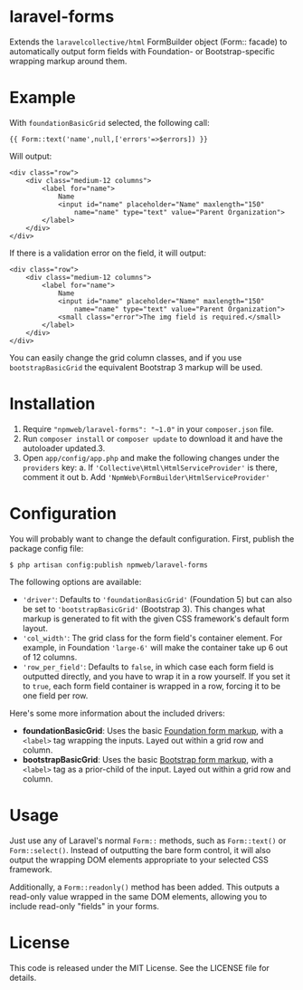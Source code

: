 laravel-forms
=============

Extends the `laravelcollective/html` FormBuilder object (Form:: facade) to automatically output form fields with Foundation- or Bootstrap-specific wrapping markup around them.

Example
=======

With `foundationBasicGrid` selected, the following call:

    {{ Form::text('name',null,['errors'=>$errors]) }}

Will output:

    <div class="row">
        <div class="medium-12 columns">
            <label for="name">
            	Name
                <input id="name" placeholder="Name" maxlength="150"
                    name="name" type="text" value="Parent Organization">
            </label>
        </div>
    </div>

If there is a validation error on the field, it will output:

    <div class="row">
        <div class="medium-12 columns">
            <label for="name">
            	Name
                <input id="name" placeholder="Name" maxlength="150"
                    name="name" type="text" value="Parent Organization">
                <small class="error">The img field is required.</small>
            </label>            
        </div>
    </div>

You can easily change the grid column classes, and if you use `bootstrapBasicGrid` the equivalent Bootstrap 3 markup will be used.

Installation
============

1. Require `"npmweb/laravel-forms": "~1.0"` in your `composer.json` file.
2. Run `composer install` or `composer update` to download it and have the autoloader updated.3. 
3. Open `app/config/app.php` and make the following changes under the `providers` key:
	a. If `'Collective\Html\HtmlServiceProvider'` is there, comment it out
	b. Add `'NpmWeb\FormBuilder\HtmlServiceProvider'`

Configuration
=============

You will probably want to change the default configuration. First, publish the package config file:

    $ php artisan config:publish npmweb/laravel-forms
    
The following options are available:

- `'driver'`: Defaults to `'foundationBasicGrid'` (Foundation 5) but can also be set to `'bootstrapBasicGrid'` (Bootstrap 3). This changes what markup is generated to fit with the given CSS framework's default form layout.
- `'col_width'`: The grid class for the form field's container element. For example, in Foundation `'large-6'` will make the container take up 6 out of 12 columns.
- `'row_per_field'`: Defaults to `false`, in which case each form field is outputted directly, and you have to wrap it in a row yourself. If you set it to `true`, each form field container is wrapped in a row, forcing it to be one field per row.

Here's some more information about the included drivers:

- **foundationBasicGrid**: Uses the basic [Foundation form markup](http://foundation.zurb.com/docs/components/forms.html), with a `<label>` tag wrapping the inputs. Layed out within a grid row and column.
- **bootstrapBasicGrid**: Uses the basic [Bootstrap form markup](http://getbootstrap.com/css/#forms-example), with  a `<label>` tag as a prior-child of the input. Layed out within a grid row and column.


Usage
=====

Just use any of Laravel's normal `Form::` methods, such as `Form::text()` or `Form::select()`. Instead of outputting the bare form control, it will also output the wrapping DOM elements appropriate to your selected CSS framework.

Additionally, a `Form::readonly()` method has been added. This outputs a read-only value wrapped in the same DOM elements, allowing you to include read-only "fields" in your forms.

License
=======

This code is released under the MIT License. See the LICENSE file for details.